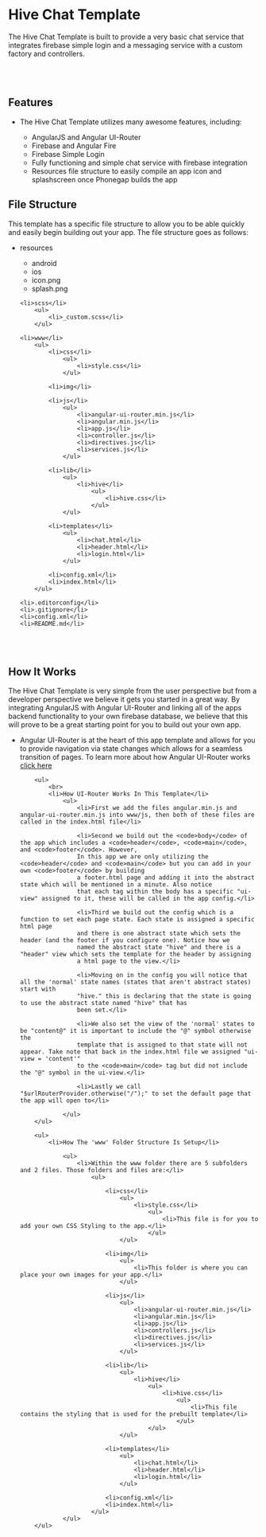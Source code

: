 <h1><b>Hive Chat Template</b></h1>

<p>The Hive Chat Template is built to provide a very basic chat service that integrates firebase simple login and a messaging service 
with a custom factory and controllers.</p>

<br><br>

<h2>Features</h2>
<ul>
	<li>
		The Hive Chat Template utilizes many awesome features, including:
	</li>
	<ul>
		<li>
			AngularJS and Angular UI-Router
		</li>
		<li>
			Firebase and Angular Fire
		</li>
		<li>
			Firebase Simple Login
		</li>
		<li>
			Fully functioning and simple chat service with firebase integration
		</li>
		<li>
			Resources file structure to easily compile an app icon and splashscreen once Phonegap builds the app
		</li>
	</ul>
</ul>
 
<h2>File Structure</h2>
<p>This template has a specific file structure to allow you to be able quickly and easily begin building out your app.
The file structure goes as follows:</p>

<ul>
	<li>resources</li>
		<ul>
			<li>android</li>
			<li>ios</li>
			<li>icon.png</li>
			<li>splash.png</li>
		</ul>
		
	<li>scss</li>
		<ul>
			<li>_custom.scss</li>
		</ul>
		
	<li>www</li>
		<ul>
			<li>css</li>
				<ul>
					<li>style.css</li>
				</ul>
				
			<li>img</li>
			
			<li>js</li>
				<ul>
					<li>angular-ui-router.min.js</li>
					<li>angular.min.js</li>
					<li>app.js</li>
					<li>controller.js</li>
					<li>directives.js</li>
					<li>services.js</li>
				</ul>
				
			<li>lib</li>
				<ul>
					<li>hive</li>
						<ul>
							<li>hive.css</li>
						</ul>
				</ul>
				
			<li>templates</li>
				<ul>
					<li>chat.html</li>
					<li>header.html</li>
					<li>login.html</li>
				</ul>
				
			<li>config.xml</li>
			<li>index.html</li>
		</ul>
		
	<li>.editorconfig</li>
	<li>.gitignore</li>
	<li>config.xml</li>
	<li>README.md</li>
</ul>

<br><br>

<h2>How It Works</h2>

<p>The Hive Chat Template is very simple from the user perspective but from a developer perspective we believe it gets you started
in a great way. By integrating AngularJS with Angular UI-Router and linking all of the apps backend functionality to your own firebase
database, we believe that this will prove to be a great starting point for you to build out your own app.</p>

<ul>
	<li>Angular UI-Router is at the heart of this app template and allows for you to provide navigation via state changes which
	allows for a seamless transition of pages. To learn more about how Angular UI-Router works <a href="https://github.com/angular-ui/ui-router" target="_blank">click here</a></li>
		
		<ul>
			<br>
			<li>How UI-Router Works In This Template</li>
				<ul>
					<li>First we add the files angular.min.js and angular-ui-router.min.js into www/js, then both of these files are called in the index.html file</li>
					
					<li>Second we build out the <code>body</code> of the app which includes a <code>header</code>, <code>main</code>, and <code>footer</code>. However, 
					In this app we are only utilizing the <code>header</code> and <code>main</code> but you can add in your own <code>footer</code> by building
					a footer.html page and adding it into the abstract state which will be mentioned in a minute. Also notice
					that each tag within the body has a specific "ui-view" assigned to it, these will be called in the app config.</li>
					
					<li>Third we build out the config which is a function to set each page state. Each state is assigned a specific html page
					and there is one abstract state which sets the header (and the footer if you configure one). Notice how we
					named the abstract state "hive" and there is a "header" view which sets the template for the header by assigning
					a html page to the view.</li>
					
					<li>Moving on in the config you will notice that all the 'normal' state names (states that aren't abstract states) start with 
					"hive." this is declaring that the state is going to use the abstract state named "hive" that has 
					been set.</li>
					
					<li>We also set the view of the 'normal' states to be "content@" it is important to include the "@" symbol otherwise the 
					template that is assigned to that state will not appear. Take note that back in the index.html file we assigned "ui-view = 'content'"
					to the <code>main</code> tag but did not include the "@" symbol in the ui-view.</li>
					
					<li>Lastly we call "$urlRouterProvider.otherwise("/");" to set the default page that the app will open to</li>
					 
				</ul>
		</ul>
		
		<ul>
			<li>How The 'www' Folder Structure Is Setup</li>
			
				<ul>
					<li>Within the www folder there are 5 subfolders and 2 files. Those folders and files are:</li>
						<ul>
							
							<li>css</li>
								<ul>
									<li>style.css</li>
										<ul>
											<li>This file is for you to add your own CSS Styling to the app.</li>
										</ul>
								</ul>
							
							<li>img</li>
								<ul>
									<li>This folder is where you can place your own images for your app.</li>
								</ul>
							
							<li>js</li>
								<ul>
									<li>angular-ui-router.min.js</li>
									<li>angular.min.js</li>
									<li>app.js</li>
									<li>controllers.js</li>
									<li>directives.js</li>
									<li>services.js</li>
								</ul>
							
							<li>lib</li>
								<ul>
									<li>hive</li>
										<ul>
											<li>hive.css</li>
												<ul>
													<li>This file contains the styling that is used for the prebuilt template</li>
												</ul>
										</ul>
								</ul>
							
							<li>templates</li>
								<ul>
									<li>chat.html</li>
									<li>header.html</li>
									<li>login.html</li>
								</ul>
							
							<li>config.xml</li>
							<li>index.html</li>
						</ul>
				</ul>
		</ul>
</ul>